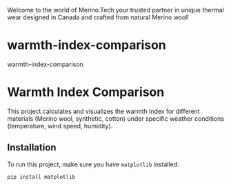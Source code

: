 Welcome to the world of Merino.Tech
your trusted partner in unique thermal wear designed in Canada and crafted from natural Merino wool!

# warmth-index-comparison
warmth-index-comparison


# Warmth Index Comparison

This project calculates and visualizes the warmth index for different materials (Merino wool, synthetic, cotton) under specific weather conditions (temperature, wind speed, humidity).

## Installation

To run this project, make sure you have `matplotlib` installed:

```bash
pip install matplotlib



